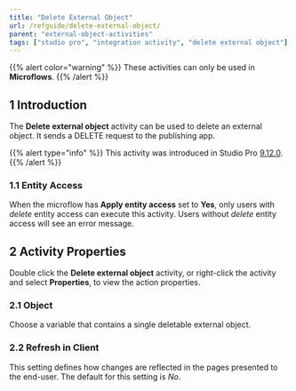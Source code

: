 ```yaml
---
title: "Delete External Object"
url: /refguide/delete-external-object/
parent: "external-object-activities"
tags: ["studio pro", "integration activity", "delete external object"]
---
```

{{% alert color="warning" %}}
These activities can only be used in **Microflows**.
{{% /alert %}}

## 1 Introduction

The **Delete external object** activity can be used to delete an external object. It sends a DELETE request to the publishing app.

{{% alert type="info" %}}
This activity was introduced in Studio Pro [9.12.0](/releasenotes/studio-pro/9.12/).
{{% /alert %}}

### 1.1 Entity Access

When the microflow has **Apply entity access** set to **Yes**, only users with *delete* entity access can execute this activity. Users without *delete* entity access will see an error message.

## 2 Activity Properties

Double click the **Delete external object** activity, or right-click the activity and select **Properties**, to view the action properties.

### 2.1 Object

Choose a variable that contains a single deletable external object.

### 2.2 Refresh in Client

This setting defines how changes are reflected in the pages presented to the end-user. The default for this setting is *No*.
